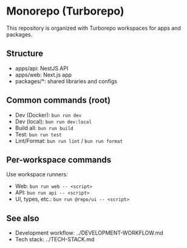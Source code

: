 # Monorepo (Turborepo)

This repository is organized with Turborepo workspaces for apps and packages.

## Structure

- apps/api: NestJS API
- apps/web: Next.js app
- packages/*: shared libraries and configs

## Common commands (root)

- Dev (Docker): `bun run dev`
- Dev (local): `bun run dev:local`
- Build all: `bun run build`
- Test: `bun run test`
- Lint/Format: `bun run lint` / `bun run format`

## Per-workspace commands

Use workspace runners:
- Web: `bun run web -- <script>`
- API: `bun run api -- <script>`
- UI, types, etc.: `bun run @repo/ui -- <script>`

## See also

- Development workflow: ../DEVELOPMENT-WORKFLOW.md
- Tech stack: ../TECH-STACK.md
